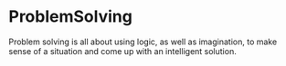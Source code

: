# ProblemSolving
Problem solving is all about using logic, as well as imagination, to make sense of a situation and come up with an intelligent solution.
